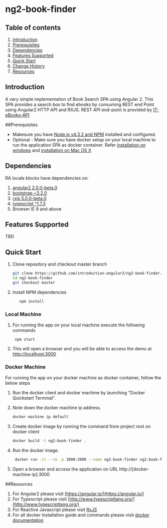 # ng2-book-finder

## Table of contents 
1. [Introduction](#introduction)
2. [Prerequisites](#prerequisites)
3. [Dependencies](#dependencies)
4. [Features Supported](#features-supported)
5. [Quick Start](#quick-start)
6. [Change History](./CHANGELOG.md)
7. [Resources](#resources)

## Introduction 
A very simple implementation of Book Search SPA using Angular 2. This SPA provides a search box to find ebooks by consuming REST end Point using Angular2 HTTP API and RXJS. REST API end-point is provided by [IT-eBooks-API](http://it-ebooks-api.info/)

##Prerequisites

- Makesure you have [Node.js v4.3.2 and NPM](https://nodejs.org/dist/v4.3.2/)  installed and configured.
- Optional - Make sure you have docker setup on your local machine to run the application SPA as docker container.   Refer [installation on windows](https://docs.docker.com/engine/installation/windows/) and  [installation on Mac OS X](https://docs.docker.com/engine/installation/mac/) 

## Dependencies
RA locale blocks have dependencies on:

1. [angular2 2.0.0-beta.0](https://angular.io/)
2. [bootstrap ~3.2.0](http://getbootstrap.com/)
3. [rxjs 5.0.0-beta.0](https://github.com/Reactive-Extensions/RxJS)
4. [typescript ^1.7.3](http://www.typescriptlang.org/)
5. Browser IE 9 and above

## Features Supported
TBD

## Quick Start
1. Clone repository and checkout master branch
    
      ```bash
      git clone https://github.com/introduction-angular2/ng2-book-finder.git
      cd ng2-book-finder
	  git checkout master	
      ```

2.  Install NPM dependencies
       
	```bash 
       npm install
	```
      
### Local Machine 

1. For running the app on your local machine execute the following commands

        npm start
        

1. This will open a browser and you will be able to access the demo at [http://localhost:3000](http://localhost:3000)

### Docker Machine
For running the app on your docker machine as docker container, follow the below steps 


1. Run the docker client and docker machine by launching "Docker Quickstart Terminal".

2. Note down the docker machine ip address.
 	  ```bash
      docker-machine ip default
      ```

3. Create docker image by running the command from project root on docker client
    
      ```bash
      docker build -t ng2-book-finder .
      ```
4. Run the docker image.

	 ```bash
      docker run -it --rm -p 3000:3000 --name ng2-book-finder ng2-book-finder
     ```

5. Open a browser and access the application on URL http://[docker-machine-ip]:3000


##Resources

1. For Angular2 please visit [https://angular.io/](https://angular.io/)
2. For Typescript please visit [http://www.typescriptlang.org/](http://www.typescriptlang.org/)
2. For Reactive Javascript please visit [RxJS](https://github.com/Reactive-Extensions/RxJS)
1. For all docker installation guide and commands please visit [docker documentation](#https://docs.docker.com/engine/)

